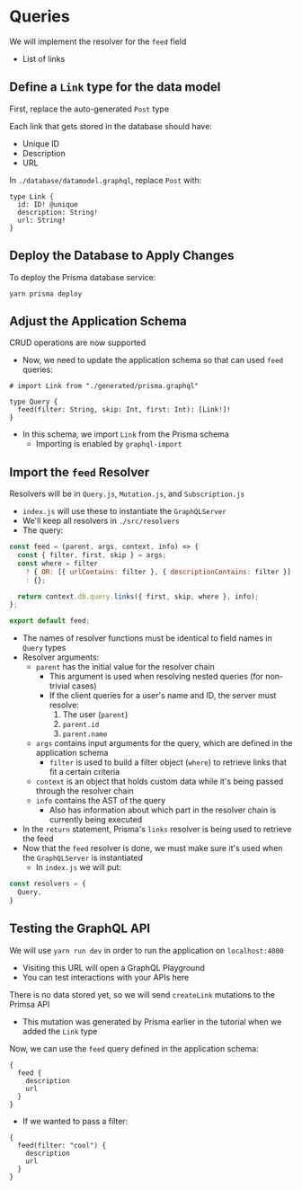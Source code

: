 # Queries
We will implement the resolver for the `feed` field
- List of links


## Define a `Link` type for the data model
First, replace the auto-generated `Post` type

Each link that gets stored in the database should have:
- Unique ID
- Description
- URL

In `./database/datamodel.graphql`, replace `Post` with:

```
type Link {
  id: ID! @unique
  description: String!
  url: String!
}
```


## Deploy the Database to Apply Changes
To deploy the Prisma database service:

```
yarn prisma deploy
```


## Adjust the Application Schema
CRUD operations are now supported
- Now, we need to update the application schema so that can used `feed` queries:

```
# import Link from "./generated/prisma.graphql"

type Query {
  feed(filter: String, skip: Int, first: Int): [Link!]!
}
```

- In this schema, we import `Link` from the Prisma schema
  - Importing is enabled by `graphql-import`


## Import the `feed` Resolver
Resolvers will be in `Query.js`, `Mutation.js`, and `Subscription.js`
- `index.js` will use these to instantiate the `GraphQLServer`
- We'll keep all resolvers in `./src/resolvers`
- The query:

```javascript
const feed = (parent, args, context, info) => {
  const { filter, first, skip } = args;
  const where = filter
    ? { OR: [{ urlContains: filter }, { descriptionContains: filter }] }
    : {};

  return context.db.query.links({ first, skip, where }, info);
};

export default feed;
```

  - The names of resolver functions must be identical to field names in `Query` types
  - Resolver arguments:
    - `parent` has the initial value for the resolver chain
      - This argument is used when resolving nested queries (for non-trivial cases)
      - If the client queries for a user's name and ID, the server must resolve:
        1. The user (`parent`)
        2. `parent.id`
        3. `parent.name`
    - `args` contains input arguments for the query, which are defined in the application schema
      - `filter` is used to build a filter object (`where`) to retrieve links that fit a certain criteria
    - `context` is an object that holds custom data while it's being passed through the resolver chain
    - `info` contains the AST of the query
      - Also has information about which part in the resolver chain is currently being executed
  - In the `return` statement, Prisma's `links` resolver is being used to retrieve the feed
- Now that the `feed` resolver is done, we must make sure it's used when the `GraphQLServer` is instantiated
  - In `index.js` we will put:

```javascript
const resolvers = {
  Query,
}
```


## Testing the GraphQL API
We will use `yarn run dev` in order to run the application on `localhost:4000`
- Visiting this URL will open a GraphQL Playground
- You can test interactions with your APIs here

There is no data stored yet, so we will send `createLink` mutations to the Primsa API
- This mutation was generated by Prisma earlier in the tutorial when we added the `Link` type

Now, we can use the `feed` query defined in the application schema:

```
{
  feed {
    description
    url
  }
}
```

- If we wanted to pass a filter:

```
{
  feed(filter: "cool") {
    description
    url
  }
}
```
